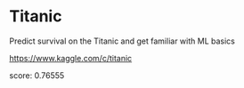 # Titanic
Predict survival on the Titanic and get familiar with ML basics

https://www.kaggle.com/c/titanic

score: 0.76555

